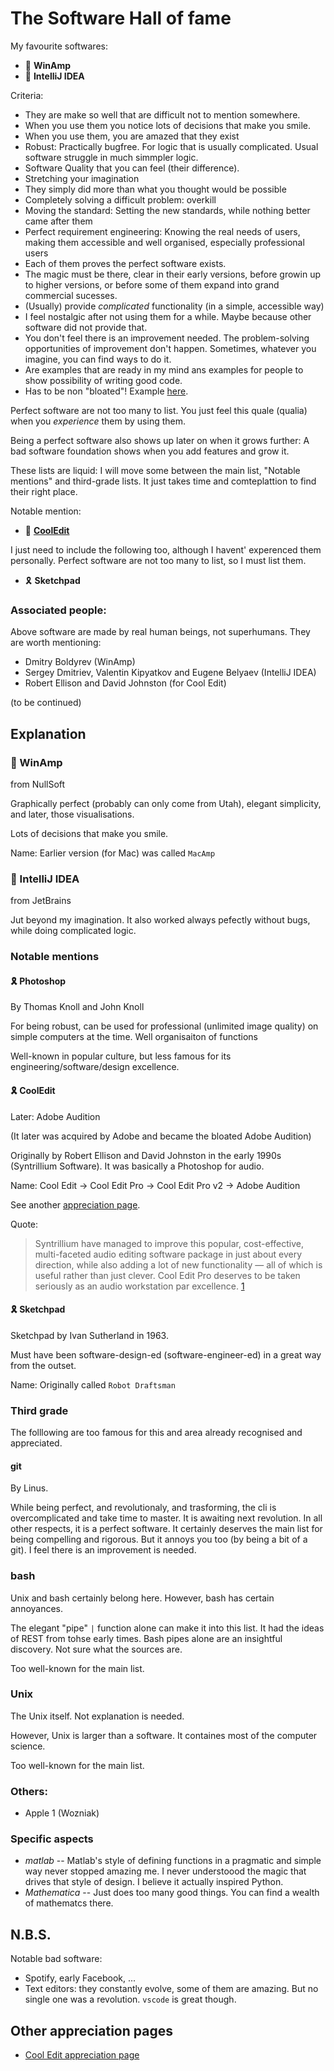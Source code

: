 # The Software Hall of fame

My favourite softwares:

* 🏅 **WinAmp**
* 🏅 **IntelliJ IDEA**

Criteria:
* They are make so well that are difficult not to mention somewhere.
* When you use them you notice lots of decisions that make you smile.
* When you use them, you are amazed that they exist
* Robust: Practically bugfree. For logic that is usually complicated. Usual software struggle in much simmpler logic.
* Software Quality that you can feel (their difference).
* Stretching your imagination
* They simply did more than what you thought would be possible
* Completely solving a difficult problem: overkill
* Moving the standard: Setting the new standards, while nothing better came after them
* Perfect requirement engineering: Knowing the real needs of users, making them accessible and well organised, especially professional users
* Each of them proves the perfect software exists.
* The magic must be there, clear in their early versions, before growin up to higher versions, or before some of them expand into grand commercial sucesses.
* (Usually) provide *complicated* functionality (in a simple, accessible way)
* I feel nostalgic after not using them for a while. Maybe because other software did not provide that.
* You don't feel there is an improvement needed. The problem-solving opportunities of improvement don't happen. Sometimes, whatever you imagine, you can find ways to do it.
* Are examples that are ready in my mind ans examples for people to show possibility of writing good code.
* Has to be non "bloated"! Example [here](https://gearspace.com/board/music-computers/395573-cool-edit-pro-2-1-appreciation.html).


Perfect software are not too many to list.
You just feel this quale (qualia) when you *experience* them by using them.

Being a perfect software also shows up later on when it grows further:
A bad software foundation shows when you add features and grow it.

These lists are liquid:
I will move some between the main list, "Notable mentions" and third-grade lists.
It just takes time and comteplattion to find their right place.

Notable mention:

* 🏅 [**CoolEdit**](#-cooledit)

I just need to include the following too, although I havent' experenced them personally.
Perfect software are not too many to list, so I must list them.
* 🎗 **Sketchpad**

### Associated people:

Above software are made by real human beings, not superhumans. They are worth mentioning:

* Dmitry Boldyrev (WinAmp)
* Sergey Dmitriev, Valentin Kipyatkov and Eugene Belyaev (IntelliJ IDEA)
* Robert Ellison and David Johnston (for Cool Edit)


(to be continued)

## Explanation

###  🏅 WinAmp
from NullSoft

Graphically perfect (probably can only come from Utah), elegant simplicity, and later, those visualisations.

Lots of decisions that make you smile.

Name: Earlier version (for Mac) was called `MacAmp`

###  🏅 IntelliJ IDEA
from JetBrains

Jut beyond my imagination. It also worked always pefectly without bugs, while doing complicated logic.


### Notable mentions
#### 🎗 Photoshop
By Thomas Knoll and John Knoll

For being robust, can be used for professional (unlimited image quality) on simple computers at the time.
Well organisaiton of functions

Well-known in popular culture, but less famous for its engineering/software/design excellence.

#### 🎗 CoolEdit
Later: Adobe Audition


(It later was acquired by Adobe and became the bloated Adobe Audition)

Originally by Robert Ellison and David Johnston in the early 1990s (Syntrillium Software).
It was basically a Photoshop for audio.

Name: Cool Edit -> Cool Edit Pro -> Cool Edit Pro v2 -> Adobe Audition

See another [appreciation page](https://gearspace.com/board/music-computers/395573-cool-edit-pro-2-1-appreciation.html).

Quote:
> Syntrillium have managed to improve this popular, cost-effective, multi-faceted audio editing software package in just about every direction, while also adding a lot of new functionality — all of which is useful rather than just clever. Cool Edit Pro deserves to be taken seriously as an audio workstation par excellence. [1](https://www.soundonsound.com/reviews/syntrillium-cool-edit-pro-v2)


#### 🎗 **Sketchpad**
Sketchpad by Ivan Sutherland in 1963.

Must have been software-design-ed (software-engineer-ed) in a great way from the outset.

Name: Originally called `Robot Draftsman`

### Third grade
The folllowing are too famous for this and area already recognised and appreciated.

#### **git**
By Linus.

While being perfect, and revolutionaly, and trasforming, the cli is overcomplicated and take time to master. It is awaiting next revolution.
In all other respects, it is a perfect software.
It certainly deserves the main list for being compelling and rigorous. But it annoys you too (by being a bit of a git). I feel there is an improvement is needed.

### **bash**
Unix and bash certainly belong here.
However, bash has certain annoyances.

The elegant "pipe" `|` function alone can make it into this list.
It had the ideas of REST from tohse early times.
Bash pipes alone are an insightful discovery. Not sure what the sources are.

Too well-known for the main list.

### **Unix**
The Unix itself. Not explanation is needed.

However, Unix is larger than a software. It containes most of the computer science.

Too well-known for the main list.

### Others:
* Apple 1 (Wozniak)

### Specific aspects
* _matlab_ -- Matlab's style of defining functions in a pragmatic and simple way never stopped amazing me. I never understoood the magic that drives that style of design. I believe it actually inspired Python.
* _Mathematica_ -- Just does too many good things. You can find a wealth of mathematcs there.

## N.B.S.
Notable bad software:
* Spotify, early Facebook, ...
* Text editors: they constantly evolve, some of them are amazing. But no single one was a revolution. `vscode` is great though.

## Other appreciation pages
* [Cool Edit appreciation page](https://gearspace.com/board/music-computers/395573-cool-edit-pro-2-1-appreciation.html)
